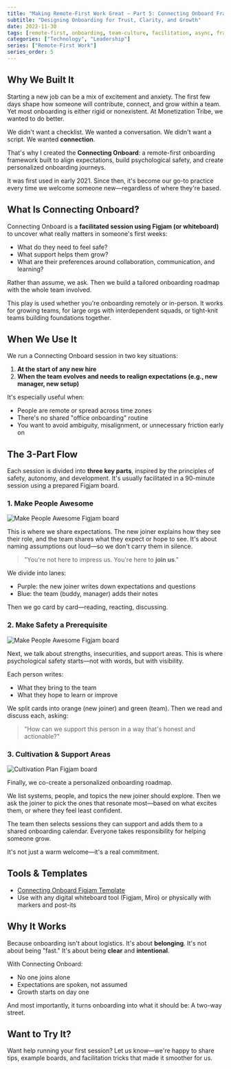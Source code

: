 ```yaml
---
title: "Making Remote-First Work Great — Part 5: Connecting Onboard Framework"
subtitle: "Designing Onboarding for Trust, Clarity, and Growth"
date: 2022-11-30
tags: [remote-first, onboarding, team-culture, facilitation, async, framework]
categories: ["Technology", "Leadership"]
series: ["Remote-First Work"]
series_order: 5
---
```


## Why We Built It

Starting a new job can be a mix of excitement and anxiety. The first few days shape how someone will contribute, connect, and grow within a team. Yet most onboarding is either rigid or nonexistent. At Monetization Tribe, we wanted to do better.

We didn't want a checklist. We wanted a conversation.
We didn't want a script. We wanted **connection**.

That's why I created the **Connecting Onboard**: a remote-first onboarding framework built to align expectations, build psychological safety, and create personalized onboarding journeys.

It was first used in early 2021. Since then, it's become our go-to practice every time we welcome someone new—regardless of where they're based.

## What Is Connecting Onboard?

Connecting Onboard is a **facilitated session using Figjam (or whiteboard)** to uncover what really matters in someone's first weeks:

- What do they need to feel safe?
- What support helps them grow?
- What are their preferences around collaboration, communication, and learning?

Rather than assume, we ask.
Then we build a tailored onboarding roadmap with the whole team involved.

This play is used whether you're onboarding remotely or in-person. It works for growing teams, for large orgs with interdependent squads, or tight-knit teams building foundations together.

## When We Use It

We run a Connecting Onboard session in two key situations:

1. **At the start of any new hire**
2. **When the team evolves and needs to realign expectations (e.g., new manager, new setup)**

It's especially useful when:

- People are remote or spread across time zones
- There's no shared "office onboarding" routine
- You want to avoid ambiguity, misalignment, or unnecessary friction early on

## The 3-Part Flow

Each session is divided into **three key parts**, inspired by the principles of safety, autonomy, and development. It's usually facilitated in a 90-minute session using a prepared Figjam board.

### 1. Make People Awesome

![Make People Awesome Figjam board](/uploads/2022/11/expectation_and_awesome.png)

This is where we share expectations. The new joiner explains how they see their role, and the team shares what they expect or hope to see. It's about naming assumptions out loud—so we don't carry them in silence.

> "You're not here to impress us. You're here to **join us**."

We divide into lanes:

- Purple: the new joiner writes down expectations and questions
- Blue: the team (buddy, manager) adds their notes

Then we go card by card—reading, reacting, discussing.

### 2. Make Safety a Prerequisite

![Make People Awesome Figjam board](/uploads/2022/11/expectation_and_awesome.png)

Next, we talk about strengths, insecurities, and support areas. This is where psychological safety starts—not with words, but with visibility.

Each person writes:

- What they bring to the team
- What they hope to learn or improve

We split cards into orange (new joiner) and green (team).
Then we read and discuss each, asking:

> "How can we support this person in a way that's honest and actionable?"

### 3. Cultivation & Support Areas

![Cultivation Plan Figjam board](/uploads/2022/11/cultivation_ares.png)

Finally, we co-create a personalized onboarding roadmap.

We list systems, people, and topics the new joiner should explore. Then we ask the joiner to pick the ones that resonate most—based on what excites them, or where they feel least confident.

The team then selects sessions they can support and adds them to a shared onboarding calendar. Everyone takes responsibility for helping someone grow.

It's not just a warm welcome—it's a real commitment.

## Tools & Templates

- [Connecting Onboard Figjam Template](https://www.figma.com/community/file/1517925221825604738)
- Use with any digital whiteboard tool (Figjam, Miro) or physically with markers and post-its

## Why It Works

Because onboarding isn't about logistics. It's about **belonging**.
It's not about being "fast." It's about being **clear** and **intentional**.

With Connecting Onboard:

- No one joins alone
- Expectations are spoken, not assumed
- Growth starts on day one

And most importantly, it turns onboarding into what it should be:
A two-way street.

## Want to Try It?

Want help running your first session?
Let us know—we're happy to share tips, example boards, and facilitation tricks that made it smoother for us.
